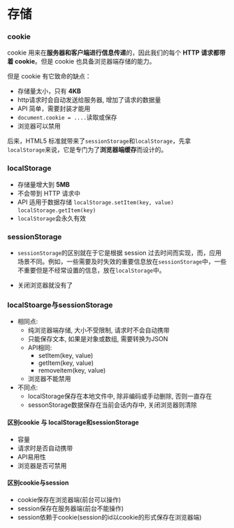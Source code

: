 # 存储

> 

### cookie

cookie 用来在**服务器和客户端进行信息传递**的，因此我们的每个 **HTTP 请求都带着 cookie**。但是 cookie 也具备浏览器端存储的能力。

但是 cookie 有它致命的缺点：

- 存储量太小，只有 **4KB**
- http请求时会自动发送给服务器, 增加了请求的数据量
- API 简单，需要封装才能用
- `document.cookie = ....`读取或保存
- 浏览器可以禁用

后来，HTML5 标准就带来了`sessionStorage`和`localStorage`，先拿`localStorage`来说，它是专门为了**浏览器端缓存**而设计的。

### localStorage

- 存储量增大到 **5MB**
- 不会带到 HTTP 请求中
- API 适用于数据存储 `localStorage.setItem(key, value)` `localStorage.getItem(key)`
- `localStorage`会永久有效

### sessionStorage

- `sessionStorage`的区别就在于它是根据 session 过去时间而实现，而，应用场景不同。例如，一些需要及时失效的重要信息放在`sessionStorage`中，一些不重要但是不经常设置的信息，放在`localStorage`中。

- 关闭浏览器就没有了

### localStoarge与sessionStorage

- 相同点:
  - 纯浏览器端存储, 大小不受限制, 请求时不会自动携带
  - 只能保存文本, 如果是对象或数组, 需要转换为JSON
  - API相同:
    - setItem(key, value)
    - getItem(key, value)
    - removeitem(key, value)
  - 浏览器不能禁用
- 不同点:
  - localStorage保存在本地文件中, 除非编码或手动删除, 否则一直存在
  - sessonStorage数据保存在当前会话内存中, 关闭浏览器则清除

#### 区别cookie 与 localStorage和sessionStorage

- 容量
- 请求时是否自动携带
- API易用性
- 浏览器是否可禁用

#### 区别cookie与session

- cookie保存在浏览器端(前台可以操作)
- session保存在服务器端(前台不能操作)
- session依赖于cookie(session的id以cookie的形式保存在浏览器端)
